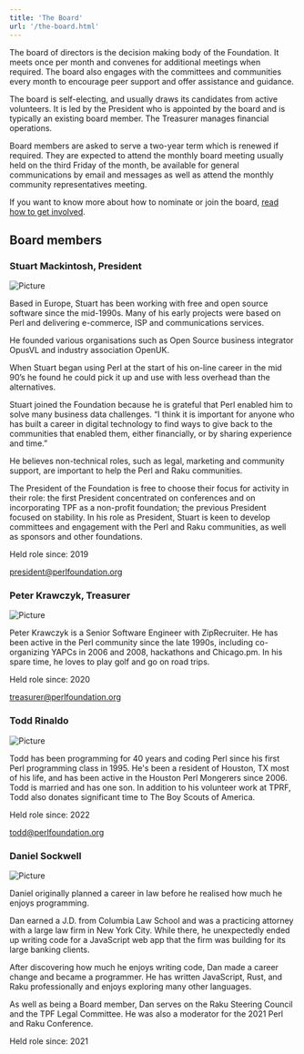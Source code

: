 ```yaml
---
title: 'The Board'
url: '/the-board.html'
---
```


The board of directors is the decision making body of the Foundation. It meets
once per month and convenes for additional meetings when required. The board
also engages with the committees and communities every month to encourage peer
support and offer assistance and guidance.

The board is self-electing, and usually draws its candidates from active
volunteers. It is led by the President who is appointed by the board and is
typically an existing board member. The Treasurer manages financial operations.

Board members are asked to serve a two-year term which is renewed if required.
They are expected to attend the monthly board meeting usually held on the third
Friday of the month, be available for general communications by email and
messages as well as attend the monthly community representatives meeting.

If you want to know more about how to nominate or join the board, [read how to
get involved](get-involved.html).

## Board members

### Stuart Mackintosh, President

![Picture](images/uploads/1/0/6/6/106663517/published/stuart.png%3F1680035988)

Based in Europe, Stuart has been working with free and open source software
since the mid-1990s. Many of his early projects were based on Perl and
delivering e-commerce, ISP and communications services.

He founded various organisations such as Open Source business integrator OpusVL
and industry association OpenUK.

When Stuart began using Perl at the start of his on-line career in the mid 90’s
he found he could pick it up and use with less overhead than the
alternatives.

Stuart joined the Foundation because he is grateful that Perl enabled him to
solve many business data challenges. “I think it is important for anyone who
has built a career in digital technology to find ways to give back to the
communities that enabled them, either financially, or by sharing experience and
time.”

He believes non-technical roles, such as legal, marketing and community
support, are important to help the Perl and Raku communities.

The President of the Foundation is free to choose their focus for activity in
their role: the first President concentrated on conferences and on
incorporating TPF as a non-profit foundation; the previous President focused on
stability. In his role as President, Stuart is keen to develop committees and
engagement with the Perl and Raku communities, as well as sponsors and other
foundations.

Held role since: 2019

[president@perlfoundation.org](mailto:president@perlfoundation.org)

### Peter Krawczyk, Treasurer

![Picture](images/uploads/1/0/6/6/106663517/krawczyk23bw_orig.jpg)

Peter Krawczyk is a Senior Software Engineer with ZipRecruiter. He has been
active in the Perl community since the late 1990s, including co-organizing
YAPCs in 2006 and 2008, hackathons and Chicago.pm. In his spare time, he loves
to play golf and go on road trips.

Held role since: 2020

[treasurer@perlfoundation.org](mailto:treasurer@perlfoundation.org)

### Todd Rinaldo

![Picture](images/uploads/1/0/6/6/106663517/todd_orig.png)

Todd has been programming for 40 years and coding Perl since his first Perl
programming class in 1995. He's been a resident of Houston, TX most of his
life, and has been active in the Houston Perl Mongerers since 2006. Todd is
married and has one son. In addition to his volunteer work at TPRF, Todd also
donates significant time to The Boy Scouts of America.

Held role since: 2022

[todd@perlfoundation.org](mailto:todd@perlfoundation.org)

### Daniel Sockwell

![Picture](images/uploads/1/0/6/6/106663517/daniel-sockwell-yas-board_orig.jpg)

Daniel originally planned a career in law before he realised how much he enjoys
programming.

Dan earned a J.D. from Columbia Law School and was a practicing attorney with a
large law firm in New York City. While there, he unexpectedly ended up writing
code for a JavaScript web app that the firm was building for its large banking
clients.

After discovering how much he enjoys writing code, Dan made a career change and
became a programmer. He has written JavaScript, Rust, and Raku professionally
and enjoys exploring many other languages.

As well as being a Board member, Dan serves on the Raku Steering Council and
the TPF Legal Committee. He was also a moderator for the 2021 Perl and Raku
Conference.

Held role since: 2021
